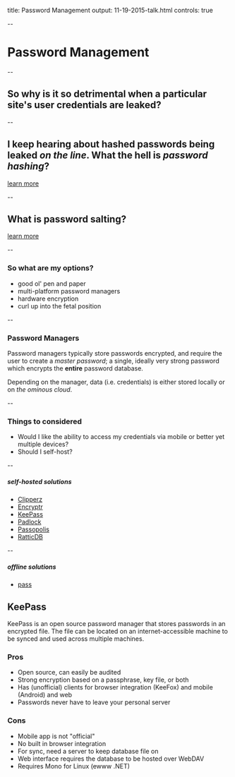 title: Password Management
output: 11-19-2015-talk.html
controls: true

--

# Password Management

--

## So why is it so detrimental when a particular site's user credentials are leaked?

--

## I keep hearing about hashed passwords being leaked *on the line*. What the hell is *password hashing*?

[learn more](http://security.blogoverflow.com/2013/09/about-secure-password-hashing/)

--

## What is password salting?

[learn more](https://crypto.stackexchange.com/questions/1776/can-you-help-me-understand-what-a-cryptographic-salt-is)

--

### So what are my options?
- good ol' pen and paper
- multi-platform password managers
- hardware encryption
- curl up into the fetal position

--

### Password Managers

Password managers typically store passwords encrypted, and require the user to create a *master password*; a single, ideally very strong password which encrypts the **entire** password database.

Depending on the manager, data (i.e. credentials) is either stored locally or on *the ominous cloud*.

--

### Things to considered
- Would I like the ability to access my credentials via mobile or better yet multiple devices?
- Should I self-host?

--

##### self-hosted solutions
- [Clipperz](https://github.com/clipperz/password-manager)
- [Encryptr](https://github.com/SpiderOak/Encryptr)
- [KeePass](http://keepass.info/)
- [Padlock](https://github.com/maklesoft/padlock)
- [Passopolis](https://github.com/WeAreWizards/passopolis-extensions)
- [RatticDB](https://github.com/tildaslash/RatticWeb)

--

##### offline solutions
- [pass](http://www.passwordstore.org/)

## KeePass

KeePass is an open source password manager that stores passwords in an encrypted
file. The file can be located on an internet-accessible machine to be synced and
used across multiple machines.

### Pros
- Open source, can easily be audited
- Strong encryption based on a passphrase, key file, or both
- Has (unofficial) clients for browser integration (KeeFox) and mobile (Android) and web
- Passwords never have to leave your personal server

### Cons
- Mobile app is not "official"
- No built in browser integration
- For sync, need a server to keep database file on
- Web interface requires the database to be hosted over WebDAV
- Requires Mono for Linux (ewww .NET)
